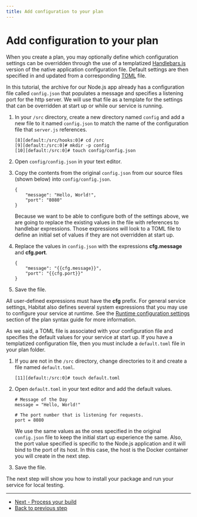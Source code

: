```yaml
---
title: Add configuration to your plan
---
```


# Add configuration to your plan
When you create a plan, you may optionally define which configuration settings can be overridden through the use of a templatized [Handlebars.js](https:handlebars.js.com) version of the native application configuration file. Default settings are then specified in and updated from a corresponding [TOML](https://github.com/toml-lang/toml) file.  

In this tutorial, the archive for our Node.js app already has a configuration file called `config.json` that populates a message and specifies a listening port for the http server. We will use that file as a template for the settings that can be overridden at start up or while our service is running.

1. In your `/src` directory, create a new directory named `config` and add a new file to it named `config.json` to match the name of the configuration file that `server.js` references.

       [8][default:/src/hooks:0]# cd /src
       [9][default:/src:0]# mkdir -p config
       [10][default:/src:0]# touch config/config.json

2. Open `config/config.json` in your text editor.
3. Copy the contents from the original `config.json` from our source files (shown below) into `config/config.json`.

       {
           "message": "Hello, World!",
           "port": "8080"
       }

    Because we want to be able to configure both of the settings above, we are going to replace the existing values in the file with references to handlebar expressions. Those expressions will look to a TOML file to define an initial set of values if they are not overridden at start up.

4. Replace the values in `config.json` with the expressions **cfg.message** and **cfg.port**.

       {
           "message": "{{cfg.message}}",
           "port": "{{cfg.port}}"
       }

5. Save the file.

All user-defined expressions must have the **cfg** prefix. For general service settings, Habitat also defines several system expressions that you may use to configure your service at runtime. See the [Runtime configuration settings](/docs/plan-syntax#runtime-configuration-settings) section of the plan syntax guide for more information.

As we said, a TOML file is associated with your configuration file and specifies the default values for your service at start up. If you have a templatized configuration file, then you must include a `default.toml` file in your plan folder.

1. If you are not in the `/src` directory, change directories to it and create a file named `default.toml`.

       [11][default:/src:0]# touch default.toml

2. Open `default.toml` in your text editor and add the default values.

       # Message of the Day
       message = "Hello, World!"

       # The port number that is listening for requests.
       port = 8080

    We use the same values as the ones specified in the original `config.json` file to keep the initial start up experience the same. Also, the port value specified is specific to the Node.js application and it will bind to the port of its host. In this case, the host is the Docker container you will create in the next step.

3. Save the file.

The next step will show you how to install your package and run your service for local testing.

<hr>
<ul class="main-content--button-nav">
  <li><a href="/tutorials/getting-started-process-build" class="button cta">Next - Process your build</a></li>
  <li><a href="/tutorials/getting-started-add-hooks/">Back to previous step</a></li>
</ul>
